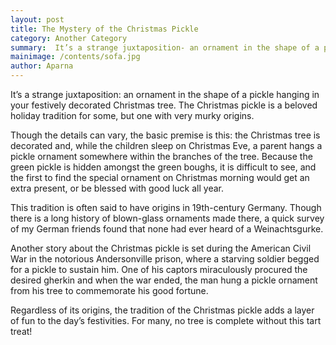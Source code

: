 ```yaml
---
layout: post
title: The Mystery of the Christmas Pickle
category: Another Category
summary:  It’s a strange juxtaposition- an ornament in the shape of a pickle hanging in your festively decorated Christmas tree. The Christmas pickle is a beloved holiday tradition for some, but one with very murky origins.
mainimage: /contents/sofa.jpg
author: Aparna
---
```

It’s a strange juxtaposition: an ornament in the shape of a pickle hanging in your festively
decorated Christmas tree. The Christmas pickle is a beloved holiday tradition for some,
but one with very murky origins.

Though the details can vary, the basic premise is this: the Christmas tree is decorated and,
while the children sleep on Christmas Eve, a parent hangs a pickle ornament somewhere within
the branches of the tree. Because the green pickle is hidden amongst the green boughs,
it is difficult to see, and the first to find the special ornament on Christmas morning
would get an extra present, or be blessed with good luck all year.

This tradition is often said to have origins in 19th-century Germany. Though there is a long
history of blown-glass ornaments made there, a quick survey of my German friends found that
none had ever heard of a Weinachtsgurke.

Another story about the Christmas pickle is set during the American Civil War in the notorious
Andersonville prison, where a starving soldier begged for a pickle to sustain him. One of his
captors miraculously procured the desired gherkin and when the war ended, the man hung a pickle
ornament from his tree to commemorate his good fortune.

Regardless of its origins, the tradition of the Christmas pickle adds a layer of fun to the day’s
festivities. For many, no tree is complete without this tart treat!
